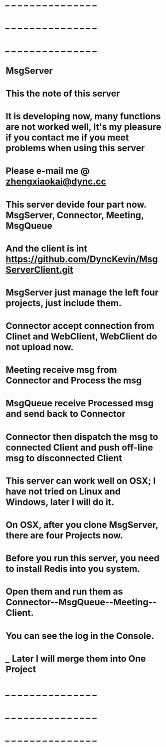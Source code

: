 # *_* *_* *_* *_* *_* *_* *_* *_* *_* *_* *_* *_* *_* *_* *_*

# *_* *_* *_* *_* *_* *_* *_* *_* *_* *_* *_* *_* *_* *_* *_*

# *_* *_* *_* *_* *_* *_* *_* *_* *_* *_* *_* *_* *_* *_* *_*
# MsgServer
#
# This the note of this server

# It is developing now, many functions are not worked well, It's my pleasure if you contact me if you meet problems when using this server
# Please e-mail me @ zhengxiaokai@dync.cc

# This server devide four part now. MsgServer, Connector, Meeting, MsgQueue
# And the client is int https://github.com/DyncKevin/MsgServerClient.git
# MsgServer just manage the left four projects, just include them.
# Connector accept connection from Clinet and WebClient, WebClient do not upload now.
# Meeting receive msg from Connector and Process the msg
# MsgQueue receive Processed msg and send back to Connector
# Connector then dispatch the msg to connected Client and push off-line msg to disconnected Client

# This server can work well on OSX; I have not tried on Linux and Windows, later I will do it.

# On OSX, after you clone MsgServer, there are four Projects now.
# Before you run this server, you need to install Redis into you system.
# Open them and run them as Connector--MsgQueue--Meeting--Client.
# You can see the log in the Console.

# *_* Later I will merge them into One Project 

# *_* *_* *_* *_* *_* *_* *_* *_* *_* *_* *_* *_* *_* *_* *_*

# *_* *_* *_* *_* *_* *_* *_* *_* *_* *_* *_* *_* *_* *_* *_*

# *_* *_* *_* *_* *_* *_* *_* *_* *_* *_* *_* *_* *_* *_* *_*
